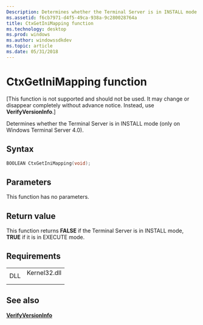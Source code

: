 ```yaml
---
Description: Determines whether the Terminal Server is in INSTALL mode (only on Windows Terminal Server 4.0).
ms.assetid: f6cb7971-d4f5-49ca-938a-9c280028764a
title: CtxGetIniMapping function
ms.technology: desktop
ms.prod: windows
ms.author: windowssdkdev
ms.topic: article
ms.date: 05/31/2018
---
```


# CtxGetIniMapping function

\[This function is not supported and should not be used. It may change or disappear completely without advance notice. Instead, use **VerifyVersionInfo**.\]

Determines whether the Terminal Server is in INSTALL mode (only on Windows Terminal Server 4.0).

## Syntax


```C++
BOOLEAN CtxGetIniMapping(void);
```



## Parameters

This function has no parameters.

## Return value

This function returns **FALSE** if the Terminal Server is in INSTALL mode, **TRUE** if it is in EXECUTE mode.

## Requirements



|                |                                                                                         |
|----------------|-----------------------------------------------------------------------------------------|
| DLL<br/> | <dl> <dt>Kernel32.dll</dt> </dl> |



## See also

<dl> <dt>

[**VerifyVersionInfo**](https://msdn.microsoft.com/791bc6bf-f486-4110-b6ea-30a0935040b2)
</dt> </dl>

 

 




